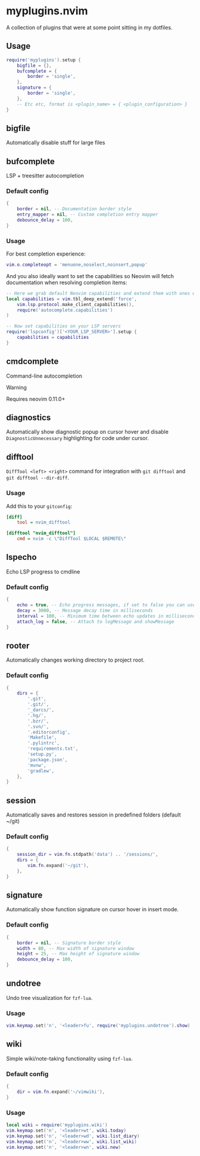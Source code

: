 # myplugins.nvim

A collection of plugins that were at some point sitting in my dotfiles.

## Usage

```lua
require('myplugins').setup {
    bigfile = {},
    bufcomplete = {
        border = 'single',
    },
    signature = {
        border = 'single',
    },
    -- Etc etc, format is <plugin_name> = { <plugin_configuration> }
}
```

## bigfile
Automatically disable stuff for large files

## bufcomplete
LSP + treesitter autocompletion

### Default config
```lua
{
    border = nil, -- Documentation border style
    entry_mapper = nil, -- Custom completion entry mapper
    debounce_delay = 100,
}
```

### Usage
For best completion experience:

```lua
vim.o.completeopt = 'menuone,noselect,noinsert,popup'
```

And you also ideally want to set the capabilities so Neovim will fetch documentation when resolving completion items:

```lua
-- Here we grab default Neovim capabilities and extend them with ones we want on top
local capabilities = vim.tbl_deep_extend('force', 
    vim.lsp.protocol.make_client_capabilities(), 
    require('autocomplete.capabilities')
)

-- Now set capabilities on your LSP servers
require('lspconfig')['<YOUR_LSP_SERVER>'].setup {
    capabilities = capabilities
}
```

## cmdcomplete
Command-line autocompletion

> [!WARNING]
> Requires neovim 0.11.0+

## diagnostics
Automatically show diagnostic popup on cursor hover and disable `DiagnosticUnnecessary` highlighting for code under cursor.

## difftool
`DiffTool <left> <right>` command for integration with `git difftool` and `git difftool --dir-diff`.

### Usage
Add this to your `gitconfig`:

```ini
[diff]
    tool = nvim_difftool

[difftool "nvim_difftool"]
    cmd = nvim -c \"DiffTool $LOCAL $REMOTE\"
```

## lspecho
Echo LSP progress to cmdline

### Default config
```lua
{
    echo = true, -- Echo progress messages, if set to false you can use .message() to get the current message
    decay = 3000, -- Message decay time in milliseconds
    interval = 100, -- Minimum time between echo updates in milliseconds
    attach_log = false, -- Attach to logMessage and showMessage
}
```

## rooter
Automatically changes working directory to project root.

### Default config
```lua
{
    dirs = {
        '.git',
        '.git/',
        '_darcs/',
        '.hg/',
        '.bzr/',
        '.svn/',
        '.editorconfig',
        'Makefile',
        '.pylintrc',
        'requirements.txt',
        'setup.py',
        'package.json',
        'mvnw',
        'gradlew',
    },
}
```

## session
Automatically saves and restores session in predefined folders (default ~/git)

### Default config
```lua
{
    session_dir = vim.fn.stdpath('data') .. '/sessions/',
    dirs = {
        vim.fn.expand('~/git'),
    },
}
```

## signature
Automatically show function signature on cursor hover in insert mode.

### Default config
```lua
{
    border = nil, -- Signature border style
    width = 80, -- Max width of signature window
    height = 25, -- Max height of signature window
    debounce_delay = 100,
}
```

## undotree
Undo tree visualization for `fzf-lua`.

### Usage
```lua
vim.keymap.set('n', '<leader>fu', require('myplugins.undotree').show)
```

## wiki
Simple wiki/note-taking functionality using `fzf-lua`.

### Default config
```lua
{
    dir = vim.fn.expand('~/vimwiki'),
}
```

### Usage
```lua
local wiki = require('myplugins.wiki')
vim.keymap.set('n', '<leader>wt', wiki.today)
vim.keymap.set('n', '<leader>wd', wiki.list_diary)
vim.keymap.set('n', '<leader>ww', wiki.list_wiki)
vim.keymap.set('n', '<leader>wn', wiki.new)
```
